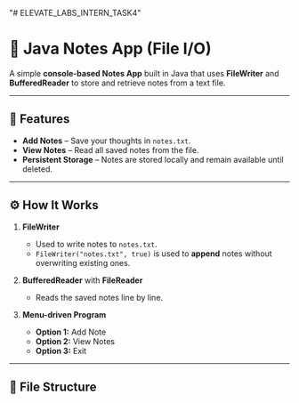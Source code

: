 "# ELEVATE_LABS_INTERN_TASK4" 
# 📝 Java Notes App (File I/O)

A simple **console-based Notes App** built in Java that uses **FileWriter** and **BufferedReader** to store and retrieve notes from a text file.

---

## 📌 Features
- **Add Notes** – Save your thoughts in `notes.txt`.
- **View Notes** – Read all saved notes from the file.
- **Persistent Storage** – Notes are stored locally and remain available until deleted.

---

## ⚙️ How It Works
1. **FileWriter**
    - Used to write notes to `notes.txt`.
    - `FileWriter("notes.txt", true)` is used to **append** notes without overwriting existing ones.

2. **BufferedReader** with **FileReader**
    - Reads the saved notes line by line.

3. **Menu-driven Program**
    - **Option 1:** Add Note
    - **Option 2:** View Notes
    - **Option 3:** Exit

---

## 📂 File Structure

